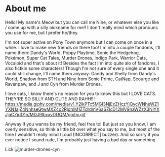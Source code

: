 # About me
Hello! My name's Meow but you can call me Nine, or whatever else you like / come up with a silly nickname for me!! I don't really mind which pronouns you use for me, but I prefer he/they.

I'm not super active on Pony Town anymore but I can come on once in a while. I love to make new friends on there too!
I'm into a couple fandoms, I'll name them: Dandy's World, Poppy Playtime, Sonic the Hedgehog, Pokémon, Super Cat Tales, Murder Drones, Indigo Park, Warrior Cats, Vocaloid and that's about it!
Besides the fact I'm into quite alo of fandoms, I also fictkin some characters! Though I'm not sure of every single one and it could still change, I'll name them anyway: Dandy and Shelly from Dandy's World, Shadow from STH and Nine from Sonic Prime, CatNap, Scourge and Ravenpaw, and J and Cyn from Murder Drones.

I love cats, I know there's no reason for you to know this but I LOVE CATS. THEY'RE SO SILLY AND CUTE AND RAHH!!! 
https://media.giphy.com/media/v1.Y2lkPTc5MGI3NjExZHczYjQycWNheWZ1YXN1ajZ4NnhseGtwMXZ4c2RjdmM1ZTdrdmV6aSZlcD12MV9naWZzX3NlYXJjaCZjdD1n/MDJ9IbxxvDUQM/giphy.gif

Anyway if you wanna be my friend, feel free to! But just so you know, I am overly sensitive, so think a little bit over what you say to me, but most of the time I wouldn't really mind (Loud [INCORRECT] buzzer). And so sorry if you ever notice I sound rude, I'm probably just having a bad day or something. 

Lick
![murder-drones-cyn](https://github.com/user-attachments/assets/e3aca81d-4a29-42dc-885a-b4983a24fad6)

